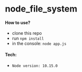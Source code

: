 # node_file_system

#### How to use?

- clone this repo
- run `npm install`
- in the console: `node app.js`

#### Tech:

- `Node version: 10.15.0`
